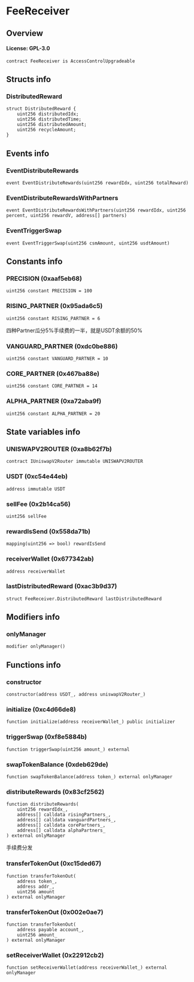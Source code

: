 # FeeReceiver

## Overview

#### License: GPL-3.0

```solidity
contract FeeReceiver is AccessControlUpgradeable
```


## Structs info

### DistributedReward

```solidity
struct DistributedReward {
	uint256 distributedIdx;
	uint256 distributedTime;
	uint256 distributedAmount;
	uint256 recycleAmount;
}
```


## Events info

### EventDistributeRewards

```solidity
event EventDistributeRewards(uint256 rewardIdx, uint256 totalReward)
```


### EventDistributeRewardsWithPartners

```solidity
event EventDistributeRewardsWithPartners(uint256 rewardIdx, uint256 percent, uint256 rewardV, address[] partners)
```


### EventTriggerSwap

```solidity
event EventTriggerSwap(uint256 csmAmount, uint256 usdtAmount)
```


## Constants info

### PRECISION (0xaaf5eb68)

```solidity
uint256 constant PRECISION = 100
```


### RISING_PARTNER (0x95ada6c5)

```solidity
uint256 constant RISING_PARTNER = 6
```

四种Partner瓜分5%手续费的一半，就是USDT余额的50%
### VANGUARD_PARTNER (0xdc0be886)

```solidity
uint256 constant VANGUARD_PARTNER = 10
```


### CORE_PARTNER (0x467ba88e)

```solidity
uint256 constant CORE_PARTNER = 14
```


### ALPHA_PARTNER (0xa72aba9f)

```solidity
uint256 constant ALPHA_PARTNER = 20
```


## State variables info

### UNISWAPV2ROUTER (0xa8b62f7b)

```solidity
contract IUniswapV2Router immutable UNISWAPV2ROUTER
```


### USDT (0xc54e44eb)

```solidity
address immutable USDT
```


### sellFee (0x2b14ca56)

```solidity
uint256 sellFee
```


### rewardIsSend (0x558da71b)

```solidity
mapping(uint256 => bool) rewardIsSend
```


### receiverWallet (0x677342ab)

```solidity
address receiverWallet
```


### lastDistributedReward (0xac3b9d37)

```solidity
struct FeeReceiver.DistributedReward lastDistributedReward
```


## Modifiers info

### onlyManager

```solidity
modifier onlyManager()
```


## Functions info

### constructor

```solidity
constructor(address USDT_, address uniswapV2Router_)
```


### initialize (0xc4d66de8)

```solidity
function initialize(address receiverWallet_) public initializer
```


### triggerSwap (0xf8e5884b)

```solidity
function triggerSwap(uint256 amount_) external
```


### swapTokenBalance (0xdeb629de)

```solidity
function swapTokenBalance(address token_) external onlyManager
```


### distributeRewards (0x83cf2562)

```solidity
function distributeRewards(
    uint256 rewardIdx_,
    address[] calldata risingPartners_,
    address[] calldata vanguardPartners_,
    address[] calldata corePartners_,
    address[] calldata alphaPartners_
) external onlyManager
```

手续费分发
### transferTokenOut (0xc15ded67)

```solidity
function transferTokenOut(
    address token_,
    address addr_,
    uint256 amount
) external onlyManager
```


### transferTokenOut (0x002e0ae7)

```solidity
function transferTokenOut(
    address payable account_,
    uint256 amount_
) external onlyManager
```


### setReceiverWallet (0x22912cb2)

```solidity
function setReceiverWallet(address receiverWallet_) external onlyManager
```

